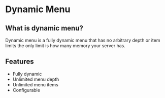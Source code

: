 # Dynamic Menu

## What is dynamic menu?

Dynamic menu is a fully dynamic menu that has no arbitrary depth or item limits the only limit is how many memory your server has.

## Features

- Fully dynamic
- Unlimited menu depth
- Unlimited menu items
- Configurable
